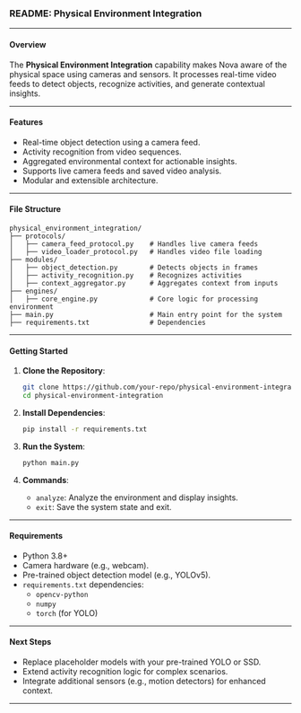 ### **README: Physical Environment Integration**

---

#### **Overview**
The **Physical Environment Integration** capability makes Nova aware of the physical space using cameras and sensors. It processes real-time video feeds to detect objects, recognize activities, and generate contextual insights.

---

#### **Features**
- Real-time object detection using a camera feed.
- Activity recognition from video sequences.
- Aggregated environmental context for actionable insights.
- Supports live camera feeds and saved video analysis.
- Modular and extensible architecture.

---

#### **File Structure**
```
physical_environment_integration/
├── protocols/
│   ├── camera_feed_protocol.py    # Handles live camera feeds
│   ├── video_loader_protocol.py   # Handles video file loading
├── modules/
│   ├── object_detection.py        # Detects objects in frames
│   ├── activity_recognition.py    # Recognizes activities
│   ├── context_aggregator.py      # Aggregates context from inputs
├── engines/
│   ├── core_engine.py             # Core logic for processing environment
├── main.py                        # Main entry point for the system
├── requirements.txt               # Dependencies
```

---

#### **Getting Started**

1. **Clone the Repository**:
   ```bash
   git clone https://github.com/your-repo/physical-environment-integration.git
   cd physical-environment-integration
   ```

2. **Install Dependencies**:
   ```bash
   pip install -r requirements.txt
   ```

3. **Run the System**:
   ```bash
   python main.py
   ```

4. **Commands**:
   - `analyze`: Analyze the environment and display insights.
   - `exit`: Save the system state and exit.

---

#### **Requirements**
- Python 3.8+
- Camera hardware (e.g., webcam).
- Pre-trained object detection model (e.g., YOLOv5).
- `requirements.txt` dependencies:
  - `opencv-python`
  - `numpy`
  - `torch` (for YOLO)

---

#### **Next Steps**
- Replace placeholder models with your pre-trained YOLO or SSD.
- Extend activity recognition logic for complex scenarios.
- Integrate additional sensors (e.g., motion detectors) for enhanced context.

---